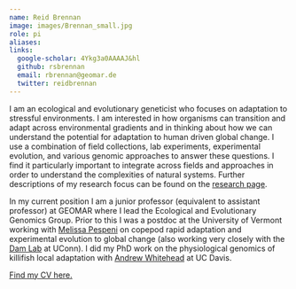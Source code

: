 ```yaml
---
name: Reid Brennan
image: images/Brennan_small.jpg
role: pi
aliases:
links:
  google-scholar: 4Ykg3a0AAAAJ&hl
  github: rsbrennan
  email: rbrennan@geomar.de
  twitter: reidbrennan
---
```


I am an ecological and evolutionary geneticist who focuses on adaptation to stressful environments. I am interested in how organisms can transition and adapt across environmental gradients and in thinking about how we can understand the potential for adaptation to human driven global change. I use a combination of field collections, lab experiments, experimental evolution, and various genomic approaches to answer these questions. I find it particularly important to integrate across fields and approaches in order to understand the complexities of natural systems. Further descriptions of my research focus can be found on the [research page](https://brennan-research.github.io/research/).

In my current position I am a junior professor (equivalent to assistant professor) at GEOMAR where I lead the Ecological and Evolutionary Genomics Group. Prior to this I was a postdoc at the University of Vermont working with [Melissa Pespeni](https://blog.uvm.edu/mpespeni/) on copepod rapid adaptation and experimental evolution to global change (also working very closely with the [Dam Lab](https://marinesciences.uconn.edu/person/hans-g-dam/) at UConn). I did my PhD work on the physiological genomics of killifish local adaptation with [Andrew Whitehead](https://whiteheadresearch.wordpress.com/) at UC Davis. 

[Find my CV here.](https://github.com/brennan-research/brennan-research.github.io/blob/main/_data/CV_Brennan_2023_Jan.pdf)

